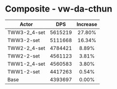 # Composite - vw-da-cthun
| Actor | DPS | Increase |
|---|:---:|:---:|
|TWW3-2_4-set|5615219|27.80%|
|TWW3-2-set|5111668|16.34%|
|TWW2-2_4-set|4784421|8.89%|
|TWW2-2-set|4561123|3.81%|
|TWW1-2_4-set|4560583|3.80%|
|TWW1-2-set|4417263|0.54%|
|Base|4393697|0.00%|
